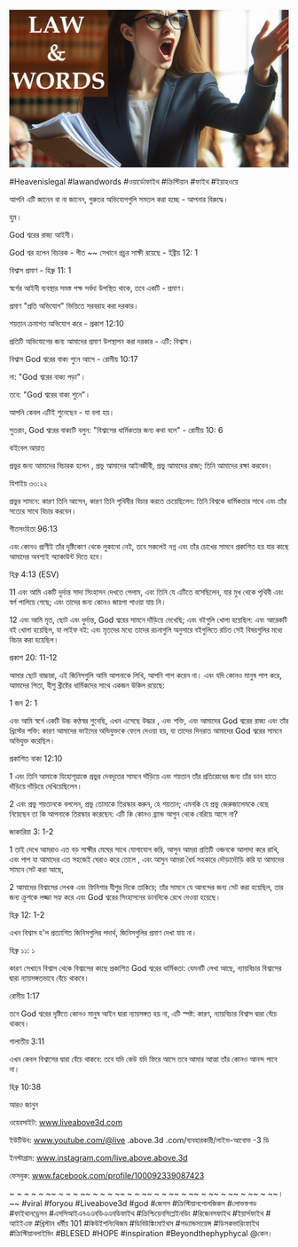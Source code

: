 ![Video cover image](../cover.jpg "cover photo")

#Heavenislegal #lawandwords #ওয়ার্ডোফাইথ #ক্রিস্টিয়ান #ফাইথ #ইয়াহওয়ে

আপনি এটি জানেন বা না জানেন, গুরুতর অভিযোগগুলি সমতল করা হচ্ছে - আপনার বিরুদ্ধে।

হুম।

God শ্বরের রাজ্য আইনী।

God শ্বর হলেন বিচারক - গীত ~~ সেখানে প্রচুর সাক্ষী রয়েছে - ইব্রীয় 12: 1

বিশ্বাস প্রমাণ - হিব্রু 11: 1

স্বর্গের আইনী ব্যবস্থার সমস্ত পক্ষ সর্বদা উপস্থিত থাকে, তবে একটি - প্রমাণ।

প্রমাণ "প্রতি অভিযোগ" ভিত্তিতে সরবরাহ করা দরকার।

শয়তান ক্রমাগত অভিযোগ করে - প্রকাশ 12:10

প্রতিটি অভিযোগের জন্য আমাদের প্রমাণ উপস্থাপন করা দরকার - এটি: বিশ্বাস।

বিশ্বাস God শ্বরের বাক্য শুনে আসে - রোমীয় 10:17

না: "God শ্বরের বাক্য পড়া"।

তবে: "God শ্বরের বাক্য শুনে"।

আপনি কেবল এটিই শুনেছেন - যা বলা হয়।

সুতরাং, God শ্বরের বাক্যটি বলুন: "বিশ্বাসের ধার্মিকতার জন্য কথা বলে" - রোমীয় 10: 6

বাইবেল আয়াত

প্রভুর জন্য আমাদের বিচারক হলেন , প্রভু আমাদের আইনজীবী, প্রভু আমাদের রাজা; তিনি আমাদের রক্ষা করবেন।

যিশাইয় ৩৩:২২

প্রভুর সামনে: কারণ তিনি আসেন, কারণ তিনি পৃথিবীর বিচার করতে চেয়েছিলেন: তিনি বিশ্বকে ধার্মিকতার সাথে এবং তাঁর সত্যের সাথে বিচার করবেন।

গীতসংহিতা 96:13

এবং কোনও প্রাণীই তাঁর দৃষ্টিকোণ থেকে লুকানো নেই, তবে সকলেই নগ্ন এবং তাঁর চোখের সামনে প্রকাশিত হয় যার কাছে আমাদের অবশ্যই অ্যাকাউন্ট দিতে হবে।

হিব্রু 4:13 (ESV)

11 এবং আমি একটি দুর্দান্ত সাদা সিংহাসন দেখতে পেলাম, এবং তিনি যে এটিতে বসেছিলেন, যার মুখ থেকে পৃথিবী এবং স্বর্গ পালিয়ে গেছে; এবং তাদের জন্য কোনও জায়গা পাওয়া যায় নি।

12 এবং আমি মৃত, ছোট এবং দুর্দান্ত, God শ্বরের সামনে দাঁড়িয়ে দেখেছি; এবং বইগুলি খোলা হয়েছিল: এবং আরেকটি বই খোলা হয়েছিল, যা লাইফ বই: এবং মৃতদের মধ্যে তাদের রচনাগুলি অনুসারে বইগুলিতে রচিত সেই বিষয়গুলির মধ্যে বিচার করা হয়েছিল।

প্রকাশ 20: 11-12

আমার ছোট বাচ্চারা, এই জিনিসগুলি আমি আপনাকে লিখি, আপনি পাপ করেন না। এবং যদি কোনও মানুষ পাপ করে, আমাদের পিতা, যীশু খ্রীষ্টের ধার্মিকদের সাথে একজন উকিল রয়েছে:

1 জন 2: 1

এবং আমি স্বর্গে একটি উচ্চ কণ্ঠস্বর শুনেছি, এখন এসেছে উদ্ধার , এবং শক্তি, এবং আমাদের God শ্বরের রাজ্য এবং তাঁর খ্রিস্টের শক্তি: কারণ আমাদের ভাইদের অভিযুক্তকে ফেলে দেওয়া হয়, যা তাদের দিনরাত আমাদের God শ্বরের সামনে অভিযুক্ত করেছিল।

প্রকাশিত বাক্য 12:10

1 এবং তিনি আমাকে যিহোশূয়াকে প্রভুর দেবদূতের সামনে দাঁড়িয়ে এবং শয়তান তাঁর প্রতিরোধের জন্য তাঁর ডান হাতে দাঁড়িয়ে দাঁড়িয়ে দেখিয়েছিলেন।

2 এবং প্রভু শয়তানকে বললেন, প্রভু তোমাকে তিরস্কার করুন, হে শয়তান; এমনকি যে প্রভু জেরুজালেমকে বেছে নিয়েছেন তা কি আপনাকে তিরস্কার করেছেন: এটি কি কোনও ব্র্যান্ড আগুন থেকে বেরিয়ে আসে না?

জাকারিয়া 3: 1-2

1 তাই দেখে আমরাও এত বড় সাক্ষীর মেঘের সাথে যোগাযোগ করি, আসুন আমরা প্রতিটি ওজনকে আলাদা করে রাখি, এবং পাপ যা আমাদের এত সহজেই ঘেরাও করে তোলে , এবং আসুন আমরা ধৈর্য সহকারে দৌড়াদৌড়ি করি যা আমাদের সামনে সেট করা আছে,

2 আমাদের বিশ্বাসের লেখক এবং ফিনিশার যীশুর দিকে তাকিয়ে; তাঁর সামনে যে আনন্দের জন্য সেট করা হয়েছিল, তার জন্য ক্রুশকে লজ্জা সহ্য করে এবং God শ্বরের সিংহাসনের ডানদিকে রেখে দেওয়া হয়েছে।

হিব্রু 12: 1-2

এখন বিশ্বাস হ'ল প্রত্যাশিত জিনিসগুলির পদার্থ, জিনিসগুলির প্রমাণ দেখা যায় না।

হিব্রু ১১: ১

কারণ সেখানে বিশ্বাস থেকে বিশ্বাসের কাছে প্রকাশিত God শ্বরের ধার্মিকতা: যেমনটি লেখা আছে, ন্যায়বিচার বিশ্বাসের দ্বারা ন্যায়সঙ্গতভাবে বেঁচে থাকবে।

রোমীয় 1:17

তবে God শ্বরের দৃষ্টিতে কোনও মানুষ আইন দ্বারা ন্যায়সঙ্গত হয় না, এটি স্পষ্ট: কারণ, ন্যায়বিচার বিশ্বাস দ্বারা বেঁচে থাকবে।

গালাতীয় 3:11

এখন কেবল বিশ্বাসের দ্বারা বেঁচে থাকবে: তবে যদি কেউ যদি ফিরে আসে তবে আমার আত্মা তাঁর কোনও আনন্দ পাবে না।

হিব্রু 10:38

আরও জানুন

ওয়েবসাইট: www.liveabove3d.com

ইউটিউব: www.youtube.com/@live .above.3d .com/ব্যবহারকারী/লাইভ-আবোভ -3 ডি

ইনস্টাগ্রাম: www.instagram.com/live.above.above.3d

ফেসবুক: www.facebook.com/profile/100092339087423

~ ~ ~ ~ ~ ~~ ~ ~ ~ ~~ ~ ~ ~ ~~ ~ ~ ~~ ~ ~ ~~ ~ ~~ ~ ~~ ~ ~~ ~ ~~ ~ ~~। ~~ #viral #foryou #Liveabove3d #god #জেসস #ক্রিস্টিয়ানপোলজিকস #লোভফগড #ফাইথানড্রেসন #এসসিআইএনএএনডিএএনডিফাইথ #ক্রিশ্চিয়েনসিপ্লেইনডিং #রিজেনসফাইথ #ইয়ার্সফাইথ # আইইএফ #খ্রিস্টান ধর্মীয় 101 #কিউইশনিংথিজম #ডিবিউঙ্কিংমাইথস #গড্যান্ডসায়েন্স #ডিসকভারিংফাইথ #ক্রিস্টিয়ানলাইভিং #BLESED #HOPE #inspiration #Beyondthephyphycal @কেন।
